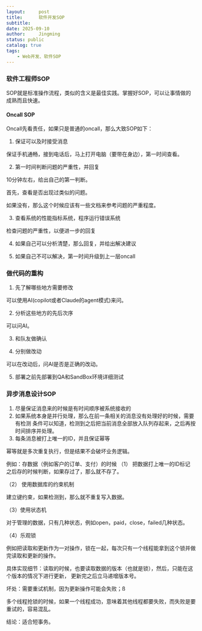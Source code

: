 ```yaml
---
layout:     post
title:      软件开发SOP
subtitle:
date: 2025-09-10
author:     Jingming
status: public
catalog: true
tags:
    - Web开发、软件SOP
---
```


### 软件工程师SOP

SOP就是标准操作流程，类似的含义是最佳实践。掌握好SOP，可以让事情做的成熟而且快速。

#### Oncall SOP

Oncall先看责任，如果只是普通的oncall，那么大致SOP如下：

1. 保证可以及时接受消息

保证手机通畅，接到电话后，马上打开电脑（要带在身边），第一时间查看。

2. 第一时间判断问题的严重性，并回复

10分钟左右，给出自己的第一判断。

首先，查看是否出现过类似的问题。

如果没有，那么这个时候应该有一些文档来参考问题的严重程度。

3. 查看系统的性能指标系统，程序运行错误系统

检查问题的严重性，以便进一步的回复

4. 如果自己可以分析清楚，那么回复，并给出解决建议

5. 如果自己不可以解决，第一时间升级到上一层oncall

### 做代码的重构

1. 先了解哪些地方需要修改

可以使用AI(copilot或者Claude的agent模式)来问。

2. 分析这些地方的先后次序

可以问AI。

3. 和队友做确认

4. 分别做改动

可以在改动后，问AI是否是正确的改动。

5. 部署之前先部署到QA和SandBox环境详细测试

### 异步消息设计SOP

1. 尽量保证消息来的时候是有时间顺序被系统接收的
2. 如果系统本身是并行处理，那么在前一条相关的消息没有处理好的时候，需要有检测
条件可以知道，检测到之后把当前消息全部放入队列存起来，之后再按时间排序并处理。
3. 每条消息被打上唯一的ID，并且保证幂等

幂等就是多次重复执行，但是结果不会破坏业务逻辑。

例如：存数据（例如客户的订单、支付）的时候
（1） 把数据打上唯一的ID标记
之后存的时候判断，如果存过了，那么就不存了。

（2） 使用数据库的约束机制

建立键约束，如果检测到，那么就不重复写入数据。

（3）使用状态机

对于管理的数据，只有几种状态，例如open，paid，close，failed几种状态。

（4）乐观锁

例如把读取和更新作为一对操作，锁在一起，每次只有一个线程能拿到这个锁并做完读取和更新的操作。

具体实现细节：读取的时候，也要读取数据的版本（也就是锁），然后，只能在这个版本的情况下进行更新，
更新完之后立马递增版本号。

坏处：需要重试机制，因为更新操作可能会失败；ß

多个线程抢锁的时候，如果一个线程成功，意味着其他线程都要失败，而失败是要重试的，容易混乱。

结论：适合短事务。
